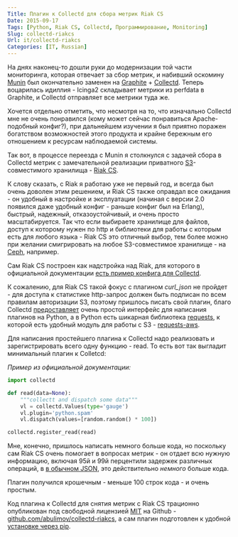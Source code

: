 ```yaml
---
Title: Плагин к Collectd для сбора метрик Riak CS
Date: 2015-09-17
Tags: [Python, Riak CS, Collectd, Программирование, Monitoring]
Slug: collectd-riakcs
Url: it/collectd-riakcs
Categories: [IT, Russian]
---
```


На днях наконец-то дошли руки до модернизации той части мониторинга, которая
отвечает за сбор метрик, и набивший оскомину [Munin](http://munin-monitoring.org) был
окончательно заменен на [Graphite](https://graphite.readthedocs.org/en/latest/) + [Collectd](http://collectd.org).
Теперь воцарилась идиллия - Icinga2 складывает метрики из perfdata в Graphite,
и Collectd отправляет все метрики туда же.

Хочется отдельно отметить, что несмотря на то, что изначально Collectd мне
не очень понравился (кому может сейчас понравиться Apache-подобный конфиг?), при
дальнейшем изучении я был приятно поражен богатством возможностей этого
продукта и крайне бережным его отношением к ресурсам наблюдаемой системы.

Так вот, в процессе переезда с Munin я столкнулся с задачей сбора в Collectd
метрик с замечательной реализации приватного
[S3](https://ru.wikipedia.org/wiki/Amazon_S3)-совместимого хранилища -
[Riak CS](http://docs.basho.com/riakcs/latest).

К слову сказать, с Riak я работаю уже не первый год, и всегда был очень доволен
этим решением, и Riak CS также оправдал все ожидания - он удобный в настройке
и эксплуатации (начиная с версии 2.0 появился даже удобный конфиг - раньше
конфиг был на Erlang), быстрый, надежный, отказоустойчивый, и очень просто масштабируется.
Так что если выбираете хранилище для файлов, доступ к которому нужен по http и
библиотеки для работы с которым есть для любого языка - Riak CS это отличный выбор,
тем более можно при желании смигрировать на любое S3-совместимое хранилище - на
[Ceph](http://ceph.com), например.

Сам Riak CS построен как надстройка над Riak, для которого в официальной
документации [есть пример конфига для Collectd](http://docs.basho.com/riak/1.4.8/ops/running/monitoring/collectd/).

К сожалению, для Riak CS такой фокус с плагином *curl_json* не пройдет - для
доступа к статистике http-запрос должен быть подписан по всем правилам
авторизации S3, поэтому пришлось писать свой плагин, благо Collectd
[предоставляет](https://collectd.org/documentation/manpages/collectd-python.5.shtml#writing_your_own_plugins)
очень простой интерфейс для написания плагинов на Python, а в Python есть
шикарная библиотека [requests](https://www.python-requests.org/), к которой есть удобный
модуль для работы с S3 - [requests-aws](https://github.com/tax/python-requests-aws).

Для написания простейшего плагина к Collectd надо реализовать и
зарегистрировать всего одну функцию - read. То есть вот так выгладит минимальный
плагин к Colletcd:

*Пример из официальной документации:*
```Python
import collectd

def read(data=None):
    """collectt and dispatch some data"""
    vl = collectd.Values(type='gauge')
    vl.plugin='python.spam'
    vl.dispatch(values=[random.random() * 100])

collectd.register_read(read)
```

Мне, конечно, пришлось написать немного больше кода, но поскольку сам Riak CS
очень помогает в вопросах метрик - он отдает всю нужную информацию, включая
95й и 99й перцентили задержек различных операций, в
[в обычном JSON](http://docs.basho.com/riakcs/latest/cookbooks/Monitoring-and-Metrics/),
это действительно *немного* больше кода.

Плагин получился крошечным - меньше 100 строк кода - и
очень простым.

Код плагина к Collectd для снятия метрик с Riak CS трационно опубликован под
свободной лицензией [MIT](https://opensource.org/licenses/MIT)
на Github - [github.com/abulimov/collectd-riakcs](https://github.com/abulimov/collectd-riakcs),
а сам плагин подготовлен к удобной [установке через pip](https://github.com/abulimov/collectd-riakcs#setup).
